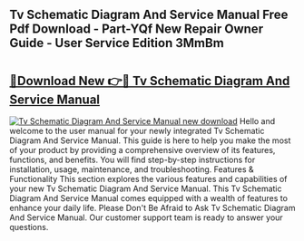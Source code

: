 ## Tv Schematic Diagram And Service Manual Free Pdf Download - Part-YQf New Repair Owner Guide - User Service Edition 3MmBm

# <h2><a href="http://bc47757.oget.top/?id=Tv+Schematic+Diagram+And+Service+Manual">🔗Download New 👉🔴 Tv Schematic Diagram And Service Manual</a></h2>

[![Tv Schematic Diagram And Service Manual new download](https://i.imgur.com/5g1atiW.png)](http://bc47757.oget.top/?id=Tv+Schematic+Diagram+And+Service+Manual)
Hello and welcome to the user manual for your newly integrated Tv Schematic Diagram And Service Manual. This guide is here to help you make the most of your product by providing a comprehensive overview of its features, functions, and benefits. You will find step-by-step instructions for installation, usage, maintenance, and troubleshooting. Features & Functionality This section explores the various features and capabilities of your new Tv Schematic Diagram And Service Manual. This Tv Schematic Diagram And Service Manual comes equipped with a wealth of features to enhance your daily life. Please Don't Be Afraid to Ask Tv Schematic Diagram And Service Manual. Our customer support team is ready to answer your questions.
